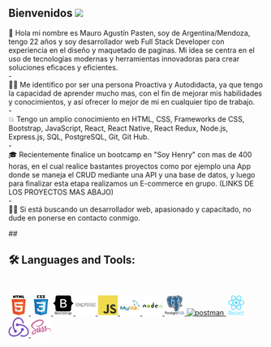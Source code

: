 ## Bienvenidos <img src="https://raw.githubusercontent.com/iampavangandhi/iampavangandhi/master/gifs/Hi.gif" width="30px">

<!--
**Agustinn-1002/Agustinn-1002** is a ✨ _special_ ✨ repository because its `README.md` (this file) appears on your GitHub profile.

Here are some ideas to get you started:

- 🔭 I’m currently working on ...
- 🌱 I’m currently learning ...
- 👯 I’m looking to collaborate on ...
- 🤔 I’m looking for help with ...
- 💬 Ask me about ...
- 📫 How to reach me: ...
- 😄 Pronouns: ...
- ⚡ Fun fact: ...
-->
<p align="left">
👀 Hola mi nombre es Mauro Agustín Pasten, soy de Argentina/Mendoza, tengo 22 años y soy desarrollador web Full Stack Developer con experiencia en el diseño y maquetado de paginas. Mi idea se centra en el uso de tecnologías modernas y herramientas innovadoras para crear soluciones eficaces y eficientes. 
 <br />
-
 <br />
💪🏼 Me identifico por ser una persona Proactiva y Autodidacta, ya que tengo la capacidad de aprender mucho mas, con el fin de mejorar mis habilidades y conocimientos, y así ofrecer lo mejor de mi en cualquier tipo de trabajo. 
<br />
-
 <br />
💥 Tengo un amplio conocimiento en HTML, CSS, Frameworks de CSS, Bootstrap, JavaScript, React, React Native, React Redux, Node.js, Express.js, SQL, PostgreSQL, Git, Git Hub.
 <br />
-
 <br />
🎓 Recientemente finalice un bootcamp en "Soy Henry" con mas de 400 horas, en el cual realice bastantes proyectos como por ejemplo una App donde se maneja el CRUD mediante una API y una base de datos, y luego para finalizar esta etapa realizamos un E-commerce en grupo. (LINKS DE LOS PROYECTOS MAS ABAJO)
 <br />
-
 <br />
👏🏼 Si está buscando un desarrollador web, apasionado y capacitado, no dude en ponerse en contacto conmigo.
 </p>
##

## 🛠 Languages and Tools:
<br />
<p align="left"> <a href="https://www.w3.org/html/" target="_blank" rel="noreferrer"> <img src="https://raw.githubusercontent.com/devicons/devicon/master/icons/html5/html5-original-wordmark.svg" alt="html5" width="40" height="40"/> </a><a href="https://www.w3schools.com/css/" target="_blank" rel="noreferrer"> <img src="https://raw.githubusercontent.com/devicons/devicon/master/icons/css3/css3-original-wordmark.svg" alt="css3" width="40" height="40"/> </a> <a href="https://getbootstrap.com" target="_blank" rel="noreferrer"> <img src="https://raw.githubusercontent.com/devicons/devicon/master/icons/bootstrap/bootstrap-plain-wordmark.svg" alt="bootstrap" width="40" height="40"/> </a> <a href="https://expressjs.com" target="_blank" rel="noreferrer"> <img src="https://raw.githubusercontent.com/devicons/devicon/master/icons/express/express-original-wordmark.svg" alt="express" width="40" height="40"/> </a>  <a href="https://developer.mozilla.org/en-US/docs/Web/JavaScript" target="_blank" rel="noreferrer"> <img src="https://raw.githubusercontent.com/devicons/devicon/master/icons/javascript/javascript-original.svg" alt="javascript" width="40" height="40"/> </a> <a href="https://www.mysql.com/" target="_blank" rel="noreferrer"> <img src="https://raw.githubusercontent.com/devicons/devicon/master/icons/mysql/mysql-original-wordmark.svg" alt="mysql" width="40" height="40"/> </a> <a href="https://nodejs.org" target="_blank" rel="noreferrer"> <img src="https://raw.githubusercontent.com/devicons/devicon/master/icons/nodejs/nodejs-original-wordmark.svg" alt="nodejs" width="40" height="40"/> </a> <a href="https://www.postgresql.org" target="_blank" rel="noreferrer"> <img src="https://raw.githubusercontent.com/devicons/devicon/master/icons/postgresql/postgresql-original-wordmark.svg" alt="postgresql" width="40" height="40"/> </a> <a href="https://postman.com" target="_blank" rel="noreferrer"> <img src="https://www.vectorlogo.zone/logos/getpostman/getpostman-icon.svg" alt="postman" width="40" height="40"/> </a> <a href="https://reactjs.org/" target="_blank" rel="noreferrer"> <img src="https://raw.githubusercontent.com/devicons/devicon/master/icons/react/react-original-wordmark.svg" alt="react" width="40" height="40"/> </a> <a href="https://redux.js.org" target="_blank" rel="noreferrer"> <img src="https://raw.githubusercontent.com/devicons/devicon/master/icons/redux/redux-original.svg" alt="redux" width="40" height="40"/> </a> <a href="https://sass-lang.com" target="_blank" rel="noreferrer"> <img src="https://raw.githubusercontent.com/devicons/devicon/master/icons/sass/sass-original.svg" alt="sass" width="40" height="40"/> </a> </p>
<br />

